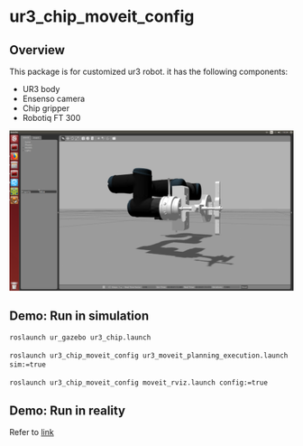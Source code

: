 # ur3_chip_moveit_config

## Overview
This package is for customized ur3 robot. it has the following components:
- UR3 body
- Ensenso camera
- Chip gripper
- Robotiq FT 300

![ ](https://github.com/birlrobotics/ur3_chip_moveit_config/blob/master/pictures/customized_ur3.png  "ur3_robot_with_camera_ftSensor")

## Demo: Run in simulation
```
roslaunch ur_gazebo ur3_chip.launch

roslaunch ur3_chip_moveit_config ur3_moveit_planning_execution.launch sim:=true 

roslaunch ur3_chip_moveit_config moveit_rviz.launch config:=true

```
## Demo: Run in reality
Refer to [link](https://github.com/birlrobotics/birl_ur5_assembly_experiment) 